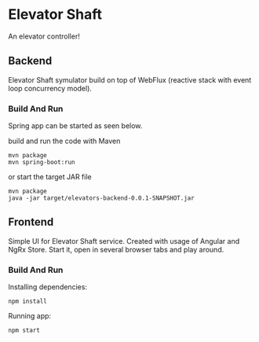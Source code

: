 # Elevator Shaft

An elevator controller!

## Backend

Elevator Shaft symulator build on top of WebFlux (reactive stack with event loop concurrency model).

### Build And Run

Spring app can be started as seen below.

build and run the code with Maven

    mvn package
    mvn spring-boot:run

or start the target JAR file 

    mvn package
    java -jar target/elevators-backend-0.0.1-SNAPSHOT.jar

## Frontend

Simple UI for Elevator Shaft service. Created with usage of Angular and NgRx Store. Start it, open in several browser tabs and play around.

### Build And Run

Installing dependencies:

    npm install

Running app:

    npm start
